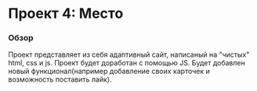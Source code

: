 # Проект 4: Место

### Обзор

Проект представляет из себя адаптивный сайт, написаный на "чистых" html, css и js.
Проект будет доработан с помощью JS. Будет добавлен новый функционал(например добавление своих карточек и возможность поставить лайк).
